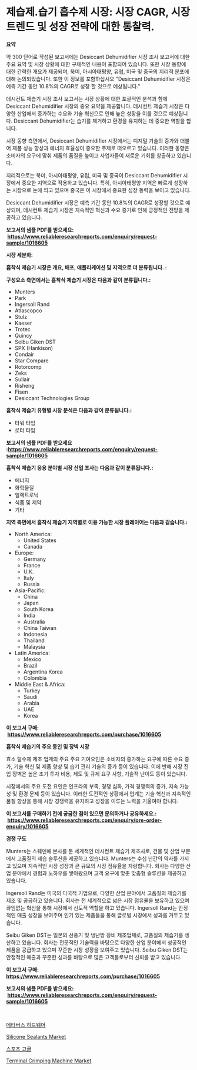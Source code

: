 <p><h1>제습제.습기 흡수제 시장: 시장 CAGR, 시장 트렌드 및 성장 전략에 대한 통찰력.</h1></p><p><strong>요약</strong></p>
<p><p>약 300 단어로 작성된 보고서에는 Desiccant Dehumidifier 시장 조사 보고서에 대한 주요 요약 및 시장 상황에 대한 구체적인 내용이 포함되어 있습니다. 또한 시장 동향에 대한 간략한 개요가 제공되며, 북미, 아시아태평양, 유럽, 미국 및 중국의 지리적 분포에 대해 논의되었습니다. 또한 이 정보를 포함하십시오 "Desiccant Dehumidifier 시장은 예측 기간 동안 10.8%의 CAGR로 성장 할 것으로 예상됩니다."</p><p>데시컨트 제습기 시장 조사 보고서는 시장 상황에 대한 포괄적인 분석과 함께 Desiccant Dehumidifier 시장의 중요 요약을 제공합니다. 데시컨트 제습기 시장은 다양한 산업에서 증가하는 수요와 기술 혁신으로 인해 높은 성장을 이룰 것으로 예상됩니다. Desiccant Dehumidifier는 습기를 제거하고 환경을 유지하는 데 중요한 역할을 합니다.</p><p>시장 동향 측면에서, Desiccant Dehumidifier 시장에서는 디지털 기술의 증가와 더불어 제품 성능 향상과 에너지 효율성이 중요한 주제로 떠오르고 있습니다. 이러한 동향은 소비자의 요구에 맞춰 제품의 품질을 높이고 사업자들이 새로운 기회를 창출하고 있습니다.</p><p>지리적으로는 북미, 아시아태평양, 유럽, 미국 및 중국이 Desiccant Dehumidifier 시장에서 중요한 지역으로 작용하고 있습니다. 특히, 아시아태평양 지역은 빠르게 성장하는 시장으로 눈에 띄고 있으며 중국은 이 시장에서 중요한 성장 동력을 보이고 있습니다.</p><p>Desiccant Dehumidifier 시장은 예측 기간 동안 10.8%의 CAGR로 성장할 것으로 예상되며, 데시컨트 제습기 시장은 지속적인 혁신과 수요 증가로 인해 긍정적인 전망을 제공하고 있습니다.</p></p>
<p><strong>보고서의 샘플 PDF를 받으세요: &nbsp;<a href="https://www.reliableresearchreports.com/enquiry/request-sample/1016605">https://www.reliableresearchreports.com/enquiry/request-sample/1016605</a></strong></p>
<p><strong>시장 세분화:</strong></p>
<p><strong> 흡착식 제습기 시장은 개요, 배포, 애플리케이션 및 지역으로 더 분류됩니다. :</strong></p>
<p><strong>구성요소 측면에서는 흡착식 제습기 시장은 다음과 같이 분류됩니다.:</strong></p>
<p><ul><li>Munters</li><li>Park</li><li>Ingersoll Rand</li><li>Atlascopco</li><li>Stulz</li><li>Kaeser</li><li>Trotec</li><li>Quincy</li><li>Seibu Giken DST</li><li>SPX (Hankison)</li><li>Condair</li><li>Star Compare</li><li>Rotorcomp</li><li>Zeks</li><li>Sullair</li><li>Risheng</li><li>Fisen</li><li>Desiccant Technologies Group</li></ul></p>
<p><strong> 흡착식 제습기 유형별 시장 분석은 다음과 같이 분류됩니다.:</strong></p>
<p><ul><li>타워 타입</li><li>로터 타입</li></ul></p>
<p><strong>보고서의 샘플 PDF를 받으세요 :<a href="https://www.reliableresearchreports.com/enquiry/request-sample/1016605">https://www.reliableresearchreports.com/enquiry/request-sample/1016605</a></strong></p>
<p><strong> 흡착식 제습기 응용 분야별 시장 산업 조사는 다음과 같이 분류됩니다.:</strong></p>
<p><ul><li>에너지</li><li>화학물질</li><li>일렉트로닉</li><li>식품 및 제약</li><li>기타</li></ul></p>
<p><strong>지역 측면에서 흡착식 제습기 지역별로 이용 가능한 시장 플레이어는 다음과 같습니다.:</strong></p>
<p><ul>
    <li>
        North America:
        <ul>
            <li>United States</li>
            <li>Canada</li>
        </ul>
    </li>
    <li>
        Europe:
        <ul>
            <li>Germany</li>
            <li>France</li>
            <li>U.K.</li>
            <li>Italy</li>
            <li>Russia</li>
        </ul>
    </li>
    <li>
        Asia-Pacific:
        <ul>
            <li>China</li>
            <li>Japan</li>
            <li>South Korea</li>
            <li>India</li>
            <li>Australia</li>
            <li>China Taiwan</li>
            <li>Indonesia</li>
            <li>Thailand</li>
            <li>Malaysia</li>
        </ul>
    </li>
    <li>
        Latin America:
        <ul>
            <li>Mexico</li>
            <li>Brazil</li>
            <li>Argentina Korea</li>
            <li>Colombia</li>
        </ul>
    </li>
    <li>
        Middle East & Africa:
        <ul>
            <li>Turkey</li>
            <li>Saudi</li>
            <li>Arabia</li>
            <li>UAE</li>
            <li>Korea</li>
        </ul>
    </li>
    </ul></p>
<p><strong>이 보고서 구매: &nbsp;<a href="https://www.reliableresearchreports.com/purchase/1016605">https://www.reliableresearchreports.com/purchase/1016605</a></strong></p>
<p><strong>흡착식 제습기의 주요 동인 및 장벽 시장</strong></p>
<p><p>효소 탈수제 제조 업계의 주요 주요 기여요인은 소비자의 증가하는 요구에 따른 수요 증가, 기술 혁신 및 제품 향상 및 습기 관리 기술의 증가 등이 있습니다. 이에 반해 시장 진입 장벽은 높은 초기 투자 비용, 제도 및 규제 요구 사항, 기술적 난이도 등이 있습니다.</p><p>시장에서의 주요 도전 요인은 인프라의 부족, 경쟁 심화, 가격 경쟁력의 증가, 지속 가능성 및 환경 문제 등이 있습니다. 이러한 도전적인 상황에서 업계는 기술 혁신과 지속적인 품질 향상을 통해 시장 경쟁력을 유지하고 성장을 이루는 노력을 기울여야 합니다.</p></p>
<p><strong>이 보고서를 구매하기 전에 궁금한 점이 있으면 문의하거나 공유하세요.: &nbsp;<a href="https://www.reliableresearchreports.com/enquiry/pre-order-enquiry/1016605">https://www.reliableresearchreports.com/enquiry/pre-order-enquiry/1016605</a></strong></p>
<p><strong>경쟁 구도</strong></p>
<p><p>Munters는 스웨덴에 본사를 둔 세계적인 데시컨트 제습기 제조사로, 건물 및 산업 부문에서 고품질의 제습 솔루션을 제공하고 있습니다. Munters는 수십 년간의 역사를 가지고 있으며 지속적인 시장 성장과 큰 규모의 시장 점유율을 자랑합니다. 회사는 다양한 산업 분야에서 경험과 노하우를 쌓아왔으며 고객 요구에 맞춘 맞춤형 솔루션을 제공하고 있습니다.</p><p>Ingersoll Rand는 미국의 다국적 기업으로, 다양한 산업 분야에서 고품질의 제습기를 제조 및 공급하고 있습니다. 회사는 전 세계적으로 넓은 시장 점유율을 보유하고 있으며 끊임없는 혁신을 통해 시장에서 선도적 역할을 하고 있습니다. Ingersoll Rand는 안정적인 매출 성장을 보여주며 인기 있는 제품들을 통해 글로벌 시장에서 성과를 거두고 있습니다.</p><p>Seibu Giken DST는 일본의 선풍기 및 냉난방 장비 제조업체로, 고품질의 제습기를 생산하고 있습니다. 회사는 전문적인 기술력을 바탕으로 다양한 산업 분야에서 성공적인 제품을 공급하고 있으며 꾸준한 시장 성장을 보여주고 있습니다. Seibu Giken DST는 안정적인 매출과 꾸준한 성과를 바탕으로 많은 고객들로부터 신뢰를 받고 있습니다.</p></p>
<p><strong>이 보고서 구매: &nbsp; <a href="https://www.reliableresearchreports.com/purchase/1016605">https://www.reliableresearchreports.com/purchase/1016605</a></strong></p>
<p><strong>보고서의 샘플 PDF를 받으세요: &nbsp;<a href="https://www.reliableresearchreports.com/enquiry/request-sample/1016605">https://www.reliableresearchreports.com/enquiry/request-sample/1016605</a></strong><strong></strong></p>
<p>&nbsp;</p>
<p><p><a href="https://github.com/oajzkywllm460/Market-Research-Report-List-1/blob/main/50180216635.md">메타버스 하드웨어</a></p><p><a href="https://ivy-potential-64b.notion.site/Silicone-Sealants-Market-Size-Share-Trends-Analysis-Report-By-Material-By-Type-By-End-user-By--480f6095bcec40ef97940f5ce48195bc">Silicone Sealants Market</a></p><p><a href="https://github.com/vsr06p4p49/Market-Research-Report-List-1/blob/main/78760936636.md">스포츠 고글</a></p><p><a href="https://view.publitas.com/reportprime-1/terminal-crimping-machine-market-size-share-trends-analysis-report-by-application-regional-outlook-competitive-strategies-and-segment-forecasts-2024-2031/">Terminal Crimping Machine Market</a></p></p>